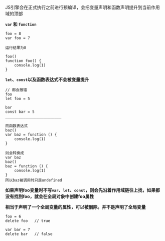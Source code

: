 JS引擎会在正式执行之前进行预编译，会把变量声明和函数声明提升到当前作用域的顶部

**`var` 和 `function`**

```
foo = 8
var foo = 7

运行结果为8
```

```
foo()
function foo() {
	console.log(1)
}
```



**`let`、`const`以及函数表达式不会被变量提升**

```
// 都会报错
foo
let foo = 5

bar
const bar = 5
_________________________

而函数表达式
baz()
var baz = function () {
	console.log(1)
}

则会转换成
var baz
baz()
baz = function () {
	console.log(1)
}
所以baz被调用时只是undefined
```





**如果声明foo变量时不写`var`、`let`、`const`，则会先沿着作用域链往上找，如果都没有找到foo，就会在全局对象中创建foo属性**

**相当于声明了一个全局变量的属性，可以被删除。并不是声明了全局变量**

```
foo = 6
delete foo   // true

var bar = 7
delete bar   // false
```

